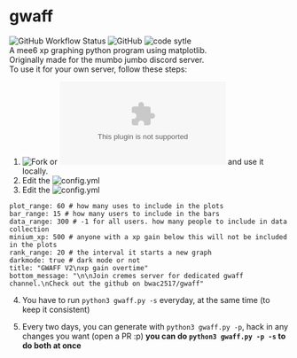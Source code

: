# gwaff

![GitHub Workflow Status](https://img.shields.io/github/workflow/status/bwac2517/gwaff/record-xp-data?label=Xp%20Data%20Recording&style=for-the-badge) ![GitHub](https://img.shields.io/github/license/bwac2517/gwaff?style=for-the-badge) ![code sytle](https://img.shields.io/badge/code%20style-black-black?style=for-the-badge)  
A mee6 xp graphing python program using matplotlib.  
Originally made for the mumbo jumbo discord server.  
To use it for your own server, follow these steps:

1. ![Fork](https://github.com/bwac2517/gwaff/fork) or ![download it](https://github.com/bwac2517/gwaff/archive/master.zip) and use it locally.   
2. Edit the ![config.yml](https://github.com/bwac2517/gwaff/blob/master/config.yml)   
3. Edit the ![config.yml](https://github.com/bwac2517/gwaff/blob/master/config.yml)   
```server_id: 377946908783673344 # your server id
plot_range: 60 # how many uses to include in the plots
bar_range: 15 # how many users to include in the bars
data_range: 300 # -1 for all users. how many people to include in data collection
minium_xp: 500 # anyone with a xp gain below this will not be included in the plots
rank_range: 20 # the interval it starts a new graph
darkmode: true # dark mode or not
title: "GWAFF V2\nxp gain overtime"
bottom_message: "\n\nJoin cremes server for dedicated gwaff channel.\nCheck out the github on bwac2517/gwaff"
```   
4. You have to run `python3 gwaff.py -s` everyday, at the same time (to keep it consistent)

5. Every two days, you can generate with `python3 gwaff.py -p`, hack in any changes you want (open a PR :p)
**you can do `python3 gwaff.py -p -s` to do both at once**
